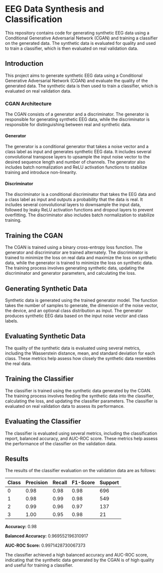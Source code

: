 # EEG Data Synthesis and Classification

This repository contains code for generating synthetic EEG data using a Conditional Generative Adversarial Network (CGAN) and training a classifier on the generated data. The synthetic data is evaluated for quality and used to train a classifier, which is then evaluated on real validation data.

## Introduction

This project aims to generate synthetic EEG data using a Conditional Generative Adversarial Network (CGAN) and evaluate the quality of the generated data. The synthetic data is then used to train a classifier, which is evaluated on real validation data.

### CGAN Architecture

The CGAN consists of a generator and a discriminator. The generator is responsible for generating synthetic EEG data, while the discriminator is responsible for distinguishing between real and synthetic data.

#### Generator

The generator is a conditional generator that takes a noise vector and a class label as input and generates synthetic EEG data. It includes several convolutional transpose layers to upsample the input noise vector to the desired sequence length and number of channels. The generator also includes batch normalization and ReLU activation functions to stabilize training and introduce non-linearity.

#### Discriminator

The discriminator is a conditional discriminator that takes the EEG data and a class label as input and outputs a probability that the data is real. It includes several convolutional layers to downsample the input data, followed by leaky ReLU activation functions and dropout layers to prevent overfitting. The discriminator also includes batch normalization to stabilize training.

## Training the CGAN

The CGAN is trained using a binary cross-entropy loss function. The generator and discriminator are trained alternately. The discriminator is trained to minimize the loss on real data and maximize the loss on synthetic data, while the generator is trained to minimize the loss on synthetic data. The training process involves generating synthetic data, updating the discriminator and generator parameters, and calculating the loss.

## Generating Synthetic Data

Synthetic data is generated using the trained generator model. The function takes the number of samples to generate, the dimension of the noise vector, the device, and an optional class distribution as input. The generator produces synthetic EEG data based on the input noise vector and class labels.

## Evaluating Synthetic Data

The quality of the synthetic data is evaluated using several metrics, including the Wasserstein distance, mean, and standard deviation for each class. These metrics help assess how closely the synthetic data resembles the real data.

## Training the Classifier

The classifier is trained using the synthetic data generated by the CGAN. The training process involves feeding the synthetic data into the classifier, calculating the loss, and updating the classifier parameters. The classifier is evaluated on real validation data to assess its performance.

## Evaluating the Classifier

The classifier is evaluated using several metrics, including the classification report, balanced accuracy, and AUC-ROC score. These metrics help assess the performance of the classifier on the validation data.

## Results

The results of the classifier evaluation on the validation data are as follows:

| Class | Precision | Recall | F1-Score | Support |
|-------|-----------|--------|----------|---------|
| 0     | 0.98      | 0.98   | 0.98     | 696     |
| 1     | 0.98      | 0.99   | 0.98     | 549     |
| 2     | 0.99      | 0.96   | 0.97     | 137     |
| 3     | 1.00      | 0.95   | 0.98     | 21      |

**Accuracy:** 0.98

**Balanced Accuracy:** 0.969552196310917

**AUC-ROC Score:** 0.9971428730067373

The classifier achieved a high balanced accuracy and AUC-ROC score, indicating that the synthetic data generated by the CGAN is of high quality and useful for training a classifier.



